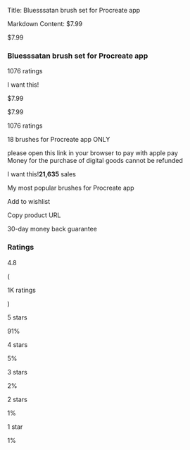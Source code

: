 Title: Bluesssatan brush set for Procreate app

Markdown Content:
$7.99

$7.99

### Bluesssatan brush set for Procreate app

1076 ratings

I want this!

$7.99

$7.99

1076 ratings

18 brushes for Procreate app ONLY

please open this link in your browser to pay with apple pay  
Money for the purchase of digital goods cannot be refunded

I want this!**21,635** sales

My most popular brushes for Procreate app

Add to wishlist

Copy product URL

30-day money back guarantee

### Ratings

4.8

(

1K ratings

)

5 stars

91%

4 stars

5%

3 stars

2%

2 stars

1%

1 star

1%
